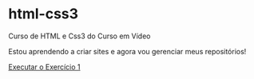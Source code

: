 # html-css3
 Curso de HTML e Css3 do Curso em Vídeo

 Estou aprendendo a criar sites e agora vou gerenciar meus repositórios!

 <a href="https://EsterTavares2024.github.io/html-css/modulo1/001/index.html"> Executar o Exercício 1 </a>
